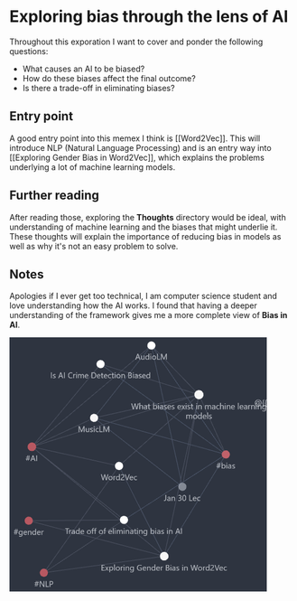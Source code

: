 # Exploring bias through the lens of AI
Throughout this exporation I want to cover and ponder the following questions:
- What causes an AI to be biased?
- How do these biases affect the final outcome?
- Is there a trade-off in eliminating biases?

## Entry point
A good entry point into this memex I think is [[Word2Vec]]. This will introduce NLP (Natural Language Processing) and is an entry way into [[Exploring Gender Bias in Word2Vec]], which explains the problems underlying a lot of machine learning models.

## Further reading
After reading those, exploring the **Thoughts** directory would be ideal, with understanding of machine learning and the biases that might underlie it. These thoughts will explain the importance of reducing bias in models as well as why it's not an easy problem to solve.

## Notes
Apologies if I ever get too technical, I am computer science student and love understanding how the AI works. I found that having a deeper understanding of the framework gives me a more complete view of **Bias in AI**.   

![network.png](./assets/network.png)  
